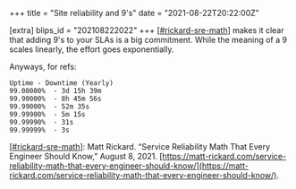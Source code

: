 +++
title = "Site reliability and 9's"
date = "2021-08-22T20:22:00Z"

[extra]
blips_id = "202108222022"
+++
[[#rickard-sre-math](/blips/tags/rickard-sre-math)] makes it clear that adding 9's to your SLAs is a big commitment. While the meaning of a 9 scales linearly, the effort goes exponentially.

Anyways, for refs:

```
Uptime - Downtime (Yearly)
99.00000%  - 3d 15h 39m
99.90000%  - 8h 45m 56s 
99.99000%  - 52m 35s
99.99900%  - 5m 15s
99.99990%  - 31s
99.99999%  - 3s
```

[[#rickard-sre-math](/blips/tags/rickard-sre-math)]: Matt Rickard. “Service Reliability Math That Every Engineer Should Know,” August 8, 2021. [https://matt-rickard.com/service-reliability-math-that-every-engineer-should-know/](https://matt-rickard.com/service-reliability-math-that-every-engineer-should-know/).
